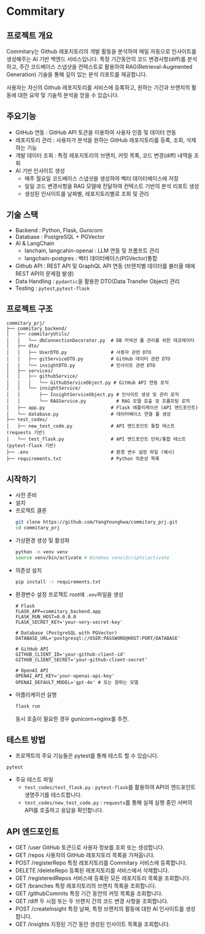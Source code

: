 
# Commitary

## 프로젝트 개요
Commitary는 Github 레포지토리의 개발 활동을 분석하여 매일 자동으로 인사이트를 생성해주는 AI 기반 백엔드 서비스입니다. 특정 기간동안의 코드 변경사항(diff)를 분석하고, 주간 코드베이스 스냅샷을 컨텍스트로 활용하여 RAG(Retrieval-Augmented Generation) 기술을 통해 깊이 있는 분석 리포트를 제공합니다.

사용자는 자신의 Github 레포지토리를 서비스에 등록하고, 원하는 기간과 브랜치의 활동에 대한 요약 및 기술적 분석을 얻을 수 있습니다.

## 주요기능

  * GitHub 연동 : GitHub API 토큰을 이용하여 사용자 인증 및 데이터 연동
  * 레포지토리 관리 : 사용자가 분석을 원하는 GitHub 레포지토리를 등록, 조회, 삭제하는 기능
  * 개발 데이터 조회 : 특정 레포지토리의 브랜치, 커밋 목록, 코드 변경(diff) 내역을 조회
  * AI 기반 인사이트 생성
    * 매주 월요일 코드베이스 스냅샷을 생성하여 벡터 데이터베이스에 저장
    * 일일 코드 변경사항을 RAG 모델에 전달하여 컨텍스트 기반의 분석 리포트 생성
    * 생성된 인사이트를 날짜별, 레포지토리별로 조회 및 관리

## 기술 스택
  * Backend : Python, Flask, Gunicorn
  * Database : PostgreSQL + PGVector
  * AI & LangChain
     * lanchain, langcahin-openai : LLM 연동 및 프롬프트 관리
     * langchain-postgres : 벡터 데이터베이스(PGVector)통합
  * Github API : REST API 및 GraphQL API 연동 (브렌치별 데이터를 불러올 때에 REST API의 문제점 발생)
  * Data Handling : `pydantic`을 활용한 DTO(Data Transfer Object) 관리
  * Testing : `pytest`,`pytest-flask`

## 프로젝트 구조
```
commitary_prj/
├── commitary_backend/
│   ├── commitaryUtils/
│   │   └── dbConnectionDecorator.py  # DB 커넥션 풀 관리를 위한 데코레이터
│   ├── dto/
│   │   ├── UserDTO.py                # 사용자 관련 DTO
│   │   ├── gitServiceDTO.py          # GitHub 데이터 관련 DTO
│   │   └── insightDTO.py             # 인사이트 관련 DTO
│   ├── services/
│   │   ├── githubService/
│   │   │   └── GithubServiceObject.py # GitHub API 연동 로직
│   │   └── insightService/
│   │       ├── InsightServiceObject.py # 인사이트 생성 및 관리 로직
│   │       └── RAGService.py           # RAG 모델 호출 및 프롬프팅 로직
│   ├── app.py                        # Flask 애플리케이션 (API 엔드포인트)
│   └── database.py                   # 데이터베이스 연결 풀 생성
├── test_codes/
│   ├── new_test_code.py              # API 엔드포인트 통합 테스트 (requests 기반)
│   └── test_flask.py                 # API 엔드포인트 단위/통합 테스트 (pytest-flask 기반)
├── .env                              # 환경 변수 설정 파일 (예시)
├── requirements.txt                  # Python 의존성 목록
```
## 시작하기

- 사전 준비
-  설치
  - 프로젝트 클론
    ```Bash
    git clone https://github.com/YangYounghwa/commitary_prj.git
    cd commitary_prj
    ```
  - 가상환경 생성 및 활성화
    ```Bash
    python -m venv venv
    source venv/bin/activate # Windows venv\Scripts\activate
    ```
  - 의존성 설치
    ```Bash
    pip install -r requirements.txt
    ```
  - 환경변수 설정
    프로젝트 root에 `.env`파일을 생성
    ```
    # Flask
    FLASK_APP=commitary_backend.app
    FLASK_RUN_HOST=0.0.0.0
    FLASK_SECRET_KEY='your-very-secret-key'
    
    # Database (PostgreSQL with PGVector)
    DATABASE_URL='postgresql://USER:PASSWORD@HOST:PORT/DATABASE'
    
    # GitHub API
    GITHUB_CLIENT_ID='your-github-client-id'
    GITHUB_CLIENT_SECRET='your-github-client-secret'
    
    # OpenAI API
    OPENAI_API_KEY='your-openai-api-key'
    OPENAI_DEFAULT_MODEL='gpt-4o' # 또는 원하는 모델
    ```
- 어플리케이션 실행
  ```Bash
  flask run
  ```
  동시 호출이 필요한 경우 gunicorn+nginx를 추천.

## 테스트 방법
 - 프로젝트의 주요 기능들은 pytest를 통해 테스트 할 수 있습니다.
  ```
  pytest
  ```
 - 주요 테스트 파일
   * `test_codes/test_flask.py` : `pytest-flask`를 활용하여 API의 엔드포인트 생명주기를 테스트합니다.
   * `test_codes/new_test_code.py` : `requests`를 통해 실제 실행 중인 서버의 API를 호출하고 응답을 확인합니다.

  
## API 엔드포인트
  * GET	/user	GitHub 토큰으로 사용자 정보를 조회 또는 생성합니다.
  * GET	/repos	사용자의 GitHub 레포지토리 목록을 가져옵니다.
  * POST	/registerRepo	특정 레포지토리를 Commitary 서비스에 등록합니다.
  * DELETE	/deleteRepo	등록된 레포지토리를 서비스에서 삭제합니다.
  * GET	/registeredRepos	서비스에 등록된 모든 레포지토리 목록을 조회합니다.
  * GET	/branches	특정 레포지토리의 브랜치 목록을 조회합니다.
  * GET	/githubCommits	특정 기간 동안의 커밋 목록을 조회합니다.
  * GET	/diff	두 시점 또는 두 브랜치 간의 코드 변경 사항을 조회합니다.
  * POST	/createInsight	특정 날짜, 특정 브랜치의 활동에 대한 AI 인사이트를 생성합니다.
  * GET	/insights	지정된 기간 동안 생성된 인사이트 목록을 조회합니다.















